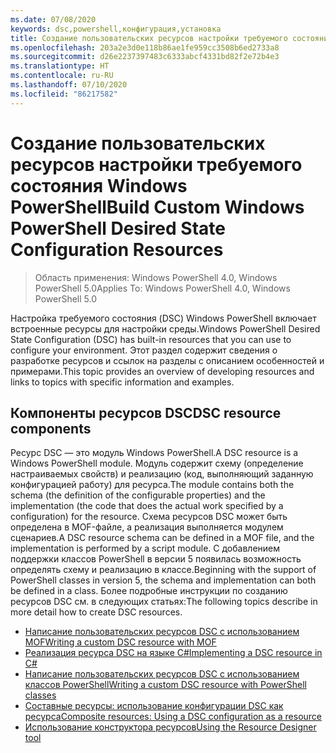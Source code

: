 ```yaml
---
ms.date: 07/08/2020
keywords: dsc,powershell,конфигурация,установка
title: Создание пользовательских ресурсов настройки требуемого состояния Windows PowerShell
ms.openlocfilehash: 203a2e3d0e118b86ae1fe959cc3508b6ed2733a8
ms.sourcegitcommit: d26e2237397483c6333abcf4331bd82f2e72b4e3
ms.translationtype: HT
ms.contentlocale: ru-RU
ms.lasthandoff: 07/10/2020
ms.locfileid: "86217582"
---
```

# <a name="build-custom-windows-powershell-desired-state-configuration-resources"></a><span data-ttu-id="8c78d-103">Создание пользовательских ресурсов настройки требуемого состояния Windows PowerShell</span><span class="sxs-lookup"><span data-stu-id="8c78d-103">Build Custom Windows PowerShell Desired State Configuration Resources</span></span>

> <span data-ttu-id="8c78d-104">Область применения: Windows PowerShell 4.0, Windows PowerShell 5.0</span><span class="sxs-lookup"><span data-stu-id="8c78d-104">Applies To: Windows PowerShell 4.0, Windows PowerShell 5.0</span></span>

<span data-ttu-id="8c78d-105">Настройка требуемого состояния (DSC) Windows PowerShell включает встроенные ресурсы для настройки среды.</span><span class="sxs-lookup"><span data-stu-id="8c78d-105">Windows PowerShell Desired State Configuration (DSC) has built-in resources that you can use to configure your environment.</span></span> <span data-ttu-id="8c78d-106">Этот раздел содержит сведения о разработке ресурсов и ссылок на разделы с описанием особенностей и примерами.</span><span class="sxs-lookup"><span data-stu-id="8c78d-106">This topic provides an overview of developing resources and links to topics with specific information and examples.</span></span>

## <a name="dsc-resource-components"></a><span data-ttu-id="8c78d-107">Компоненты ресурсов DSC</span><span class="sxs-lookup"><span data-stu-id="8c78d-107">DSC resource components</span></span>

<span data-ttu-id="8c78d-108">Ресурс DSC — это модуль Windows PowerShell.</span><span class="sxs-lookup"><span data-stu-id="8c78d-108">A DSC resource is a Windows PowerShell module.</span></span> <span data-ttu-id="8c78d-109">Модуль содержит схему (определение настраиваемых свойств) и реализацию (код, выполняющий заданную конфигурацией работу) для ресурса.</span><span class="sxs-lookup"><span data-stu-id="8c78d-109">The module contains both the schema (the definition of the configurable properties) and the implementation (the code that does the actual work specified by a configuration) for the resource.</span></span> <span data-ttu-id="8c78d-110">Схема ресурсов DSC может быть определена в MOF-файле, а реализация выполняется модулем сценариев.</span><span class="sxs-lookup"><span data-stu-id="8c78d-110">A DSC resource schema can be defined in a MOF file, and the implementation is performed by a script module.</span></span> <span data-ttu-id="8c78d-111">С добавлением поддержки классов PowerShell в версии 5 появилась возможность определять схему и реализацию в классе.</span><span class="sxs-lookup"><span data-stu-id="8c78d-111">Beginning with the support of PowerShell classes in version 5, the schema and implementation can both be defined in a class.</span></span> <span data-ttu-id="8c78d-112">Более подробные инструкции по созданию ресурсов DSC см. в следующих статьях:</span><span class="sxs-lookup"><span data-stu-id="8c78d-112">The following topics describe in more detail how to create DSC resources.</span></span>

- [<span data-ttu-id="8c78d-113">Написание пользовательских ресурсов DSC с использованием MOF</span><span class="sxs-lookup"><span data-stu-id="8c78d-113">Writing a custom DSC resource with MOF</span></span>](authoringResourceMOF.md)
- [<span data-ttu-id="8c78d-114">Реализация ресурса DSC на языке C#</span><span class="sxs-lookup"><span data-stu-id="8c78d-114">Implementing a DSC resource in C#</span></span>](authoringResourceMofCS.md)
- [<span data-ttu-id="8c78d-115">Написание пользовательских ресурсов DSC с использованием классов PowerShell</span><span class="sxs-lookup"><span data-stu-id="8c78d-115">Writing a custom DSC resource with PowerShell classes</span></span>](authoringResourceClass.md)
- [<span data-ttu-id="8c78d-116">Составные ресурсы: использование конфигурации DSC как ресурса</span><span class="sxs-lookup"><span data-stu-id="8c78d-116">Composite resources: Using a DSC configuration as a resource</span></span>](authoringResourceComposite.md)
- [<span data-ttu-id="8c78d-117">Использование конструктора ресурсов</span><span class="sxs-lookup"><span data-stu-id="8c78d-117">Using the Resource Designer tool</span></span>](authoringResourceMofDesigner.md)
